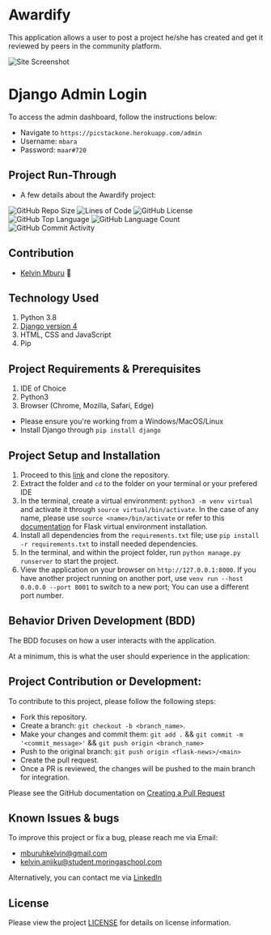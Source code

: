 # Awardify
This application allows a user to post a project he/she has created and get it reviewed by peers in the community platform.

![Site Screenshot]()

# Django Admin Login
To access the admin dashboard, follow the instructions below:

* Navigate to `https://picstackone.herokuapp.com/admin`
* Username: `mbara`
* Password: `maar#720`

## Project Run-Through
* A few details about the Awardify project:

![GitHub Repo Size](https://img.shields.io/github/repo-size/kelvinmburu/awardify)
![Lines of Code](https://img.shields.io/tokei/lines/github/kelvinmburu/awardify)
![GitHub License](https://img.shields.io/github/license/kelvinmburu/awardify)
![GitHub Top Language](https://img.shields.io/github/languages/top/kelvinmburu/awardify)
![GitHub Language Count](https://img.shields.io/github/languages/count/kelvinmburu/awardify)
![GitHub Commit Activity](https://img.shields.io/github/commit-activity/w/kelvinmburu/awardify)

## Contribution
- [Kelvin Mburu](https://github.com/kelvinmburu) 📖

## Technology Used

1. Python 3.8
2. [Django version 4](https://docs.djangoproject.com/en/4.0/)
3. HTML, CSS and JavaScript
4. Pip

## Project Requirements & Prerequisites

1. IDE of Choice
2. Python3
3. Browser (Chrome, Mozilla, Safari, Edge)

* Please ensure you're working from a Windows/MacOS/Linux
* Install Django through `pip install django`

## Project Setup and Installation

1. Proceed to this [link](https://github.com/kelvinmburu/awardify.git) and clone the repository.
2. Extract the folder and `cd` to the folder on your terminal or your prefered IDE
3. In the terminal, create a virtual environment: `python3 -m venv virtual` and activate it through `source virtual/bin/activate`. In the case of any name, please use `source <name>/bin/activate` or refer to this [documentation](https://stackoverflow.com/questions/31252791/flask-importerror-no-module-named-flask) for Flask virtual environment installation.
4. Install all dependencies from the `requirements.txt` file; use `pip install -r requirements.txt` to install needed dependencies.
6. In the terminal, and within the project folder, run `python manage.py runserver` to start the project.
7. View the application on your browser on `http://127.0.0.1:8000`. If you have another project running on another port, use `venv run --host 0.0.0.0 --port 8001` to switch to a new port; You can use a different port number.

## Behavior Driven Development (BDD)

The BDD focuses on how a user interacts with the application.

At a minimum, this is what the user should experience in the application:


## Project Contribution or Development:

To contribute to this project, please follow the following steps:
* Fork this repository.
* Create a branch: `git checkout -b <branch_name>`.
* Make your changes and commit them: `git add .` && `git commit -m '<commit_message>'` && `git push origin <branch_name>`
* Push to the original branch: `git push origin <flask-news>/<main>`
* Create the pull request.
* Once a PR is reviewed, the changes will be pushed to the main branch for integration.

Please see the GitHub documentation on [Creating a Pull Request](https://help.github.com/en/github/collaborating-with-issues-and-pull-requests/creating-a-pull-request)

## Known Issues & bugs

To improve this project or fix a bug, please reach me via Email:
* [mburuhkelvin@gmail.com](mailto:mburuhkelvin@gmail.com)
* [kelvin.anjiku@student.moringaschool.com](mailto:kelvin.anjiku@student.moringaschool.com)

Alternatively, you can contact me via [LinkedIn](https://www.linkedin.com/in/kelvin-m-560a25135/)

## License

Please view the project [LICENSE](LICENSE) for details on license information.
